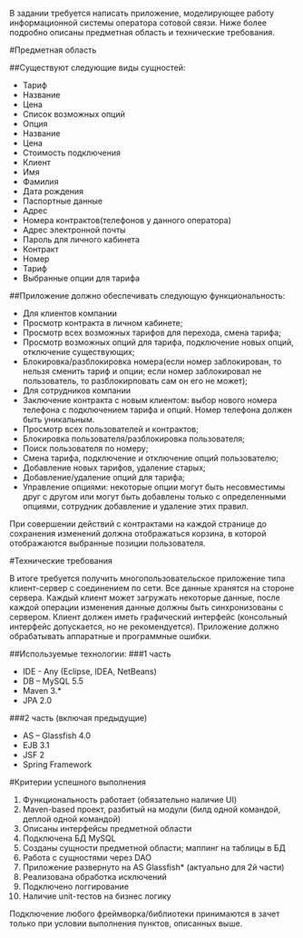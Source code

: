 В задании требуется написать приложение, моделирующее работу информационной системы оператора сотовой связи. Ниже более подробно описаны предметная область и технические требования.

#Предметная область

##Существуют следующие виды сущностей:
 - Тариф
  - Название
  - Цена
  - Список возможных опций
 - Опция
  - Название
  - Цена
  - Стоимость подключения
 - Клиент
  - Имя
  - Фамилия
  - Дата рождения
  - Паспортные данные
  - Адрес
  - Номера контрактов(телефонов у данного оператора)
  - Адрес электронной почты
  - Пароль для личного кабинета
 - Контракт
  - Номер
  - Тариф
  - Выбранные опции для тарифа

##Приложение должно обеспечивать следующую функциональность:
 - Для клиентов компании
  - Просмотр контракта в личном кабинете;
  - Просмотр всех возможных тарифов для перехода, смена тарифа;
  - Просмотр возможных опций для тарифа, подключение новых опций, отключение существующих;
  - Блокировка/разблокировка номера(если номер заблокирован, то нельзя сменить тариф и опции; если номер заблокировал не пользователь, то разблокирповать сам он его не может);
 - Для сотрудников компании
  - Заключение контракта с новым клиентом: выбор нового номера телефона с подключением тарифа и опций. Номер телефона должен быть уникальным.
  - Просмотр всех пользователей и контрактов;
  - Блокировка пользователя/разблокировка пользователя;
  - Поиск пользователя по номеру;
  - Смена тарифа, подключение и отключение опций пользователю;
  - Добавление новых тарифов, удаление старых;
  - Добавление/удаление опций для тарифа;
  - Управление опциями: некоторые опции могут быть несовместимы друг с другом или могут быть добавлены только с определенными опциями, сотрудник добавление и удаление этих правил.

При совершении действий с контрактами на каждой странице до сохранения изменений должна отображаться корзина, в которой отображаются выбранные позиции пользователя.

#Технические требования

В итоге требуется получить многопользовательское приложение типа клиент-сервер с соединением по сети.
Все данные хранятся на стороне сервера. Каждый клиент может загружать некоторые данные, после каждой операции изменения данные должны быть синхронизованы с сервером.
Клиент должен иметь графический интерфейс (консольный интерфейс допускается, но не рекомендуется).
Приложение должно обрабатывать аппаратные и программные ошибки. 

##Используемые технологии:
###1 часть 
 - IDE - Any (Eclipse, IDEA, NetBeans)
 - DB – MySQL 5.5
 - Maven 3.*
 - JPA 2.0

###2 часть (включая предыдущие)
 - AS – Glassfish 4.0
 - EJB 3.1
 - JSF 2
 - Spring Framework

#Критерии успешного выполнения
1.	Функциональность работает (обязательно наличие UI)
2.	Maven-based проект, разбитый на модули (билд одной командой, деплой одной командой)
3.	Описаны интерфейсы предметной области
4.	Подключена БД MySQL
5.	Созданы сущности предметной области; маппинг на таблицы в БД
6.	Работа с сущностями через DAO
7.	Приложение развернуто на AS Glassfish* (актуально для 2й части)
8.	Реализована обработка исключений
9.	Подключено логгирование
10. Наличие unit-тестов на бизнес логику

Подключение любого фреймворка/библиотеки принимаются в зачет только при условии выполнения пунктов, описанных выше.
